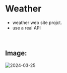 # Weather
- weather web site projct.
- use a real API

<br>

## Image:

![2024-03-25](https://github.com/bardlur/Weather/assets/138980378/8b953f39-1649-472a-a90b-e0b9e0cc1c04)

